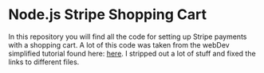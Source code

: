 # Node.js Stripe Shopping Cart

In this repository you will find all the code for setting up Stripe payments with a shopping cart. A lot of this code was taken from the webDev simplified tutorial found here: [here](https://youtu.be/mI_-1tbIXQI). I stripped out a lot of stuff and fixed the links to different files. 